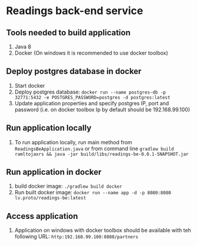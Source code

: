 # Readings back-end service

Tools needed to build application
---

1. Java 8
1. Docker (On windows it is recommended to use docker toolbox)

Deploy postgres database in docker
---

1. Start docker
1. Deploy postgres database: `docker run --name postgres-db -p 32771:5432 -e POSTGRES_PASSWORD=postgres -d postgres:latest`
1. Update application properties and specify postgres IP, port and password (i.e. on docker toolbox Ip by default should be 192.168.99.100)

Run application locally
---

1. To run application locally, run main method from  `ReadingsBeApplication.java` or from command line `gradlew build ramltojaxrs && java -jar build/libs/readings-be-0.0.1-SNAPSHOT.jar`

Run application in docker
---

1. build docker image: `./gradlew build docker`
1. Run built docker image: `docker run --name app -d -p 8080:8080 lv.proto/readings-be:latest`

Access application
---
1. Application on windows with docker toolbox should be available with teh following URL: `http:192.168.99.100:8080/partners`